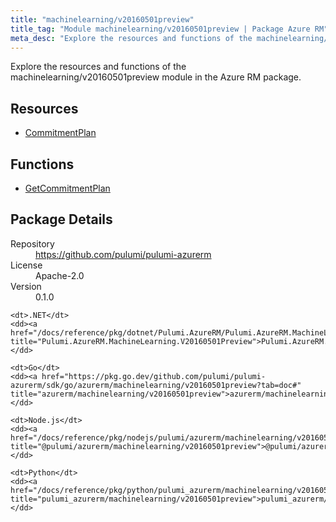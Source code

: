 ```yaml
---
title: "machinelearning/v20160501preview"
title_tag: "Module machinelearning/v20160501preview | Package Azure RM"
meta_desc: "Explore the resources and functions of the machinelearning/v20160501preview module in the Azure RM package."
---
```


<!-- WARNING: this file was generated by Pulumi Docs Generator. -->
<!-- Do not edit by hand unless you're certain you know what you are doing! -->

Explore the resources and functions of the machinelearning/v20160501preview module in the Azure RM package.

<h2 id="resources">Resources</h2>
<ul class="api">
    <li><a href="commitmentplan" title="CommitmentPlan"><span class="symbol resource"></span>CommitmentPlan</a></li>
</ul>

<h2 id="functions">Functions</h2>
<ul class="api">
    <li><a href="getcommitmentplan" title="GetCommitmentPlan"><span class="symbol function"></span>GetCommitmentPlan</a></li>
</ul>

<h2 id="package-details">Package Details</h2>
<dl class="package-details">
	<dt>Repository</dt>
	<dd><a href="https://github.com/pulumi/pulumi-azurerm">https://github.com/pulumi/pulumi-azurerm</a></dd>
	<dt>License</dt>
	<dd>Apache-2.0</dd>
	<dt>Version</dt>
	<dd>0.1.0</dd>
</dl>



<dl class="tabular">

    <dt>.NET</dt>
    <dd><a href="/docs/reference/pkg/dotnet/Pulumi.AzureRM/Pulumi.AzureRM.MachineLearning.V20160501Preview.html" title="Pulumi.AzureRM.MachineLearning.V20160501Preview">Pulumi.AzureRM.MachineLearning.V20160501Preview</a></dd>

    <dt>Go</dt>
    <dd><a href="https://pkg.go.dev/github.com/pulumi/pulumi-azurerm/sdk/go/azurerm/machinelearning/v20160501preview?tab=doc#" title="azurerm/machinelearning/v20160501preview">azurerm/machinelearning/v20160501preview</a></dd>

    <dt>Node.js</dt>
    <dd><a href="/docs/reference/pkg/nodejs/pulumi/azurerm/machinelearning/v20160501preview/#" title="@pulumi/azurerm/machinelearning/v20160501preview">@pulumi/azurerm/machinelearning/v20160501preview</a></dd>

    <dt>Python</dt>
    <dd><a href="/docs/reference/pkg/python/pulumi_azurerm/machinelearning/v20160501preview" title="pulumi_azurerm/machinelearning/v20160501preview">pulumi_azurerm/machinelearning/v20160501preview</a></dd>

</dl>

